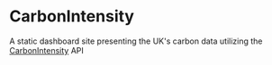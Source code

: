 # CarbonIntensity
A static dashboard site presenting the UK's carbon data utilizing the [CarbonIntensity](carbonintensity.org.uk) API
